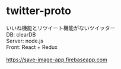 # twitter-proto
いいね機能とリツイート機能がないツイッター
<br>
DB: clearDB
<br>
Server: node.js
<br>
Front: React + Redux
<br>
<br>
https://save-image-app.firebaseapp.com
